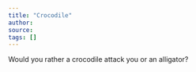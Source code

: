 ```yaml
---
title: "Crocodile"
author:
source:
tags: []
---
```


Would you rather a crocodile attack you or an alligator?
